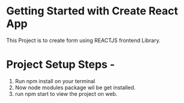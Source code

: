 # Getting Started with Create React App

This Project is to create form using REACTJS frontend Library.

# Project Setup Steps -

1. Run npm install on your terminal
2. Now node modules package wil be get installed.
3. run npm start to view the project on web.
